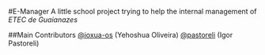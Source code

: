 #E-Manager
A little school project trying to help the internal management of _ETEC de Guaianazes_

##Main Contributors
[@ioxua-os](github.com/ioxua-os) (Yehoshua Oliveira)
[@pastoreli](github.com/pastoreli) (Igor Pastoreli)
